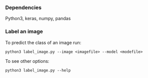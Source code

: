 ### Dependencies
Python3, keras, numpy, pandas

### Label an image
To predict the class of an image run:
```
python3 label_image.py --image <imagefile> --model <modefile>
```

To see other options:
```
python3 label_image.py --help
```
